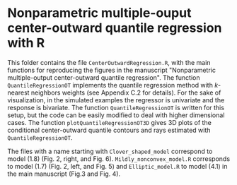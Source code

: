 # Nonparametric multiple-ouput center-outward quantile regression with R

This folder contains the file `CenterOutwardRegression.R`, with the main functions for reproducing the figures in the manuscript "Nonparametric multiple-output center-outward quantile regression".
The function `QuantileRegressionOT` implements the quantile regression method with $k$-nearest neighbors weights (see Appendix C.2 for details). For the sake of visualization, in the simulated examples the regressor is univariate and the response is bivariate. The function `QuantileRegressionOT` is written for this setup, but the code can be easily modified to deal with higher dimensional cases. The function `plotQuantileRegressionOT3D` gives 3D plots of the conditional center-outward quantile contours and rays estimated with `QuantileRegressionOT`.

The files with a name starting with `Clover_shaped_model` correspond to model (1.8) (Fig. 2, right, and Fig. 6). `Mildly_nonconvex_model.R` corresponds to model (1.7) (Fig. 2, left, and Fig. 5) and `Elliptic_model.R` to model (4.1) in the main manuscript (Fig.3 and Fig. 4).
